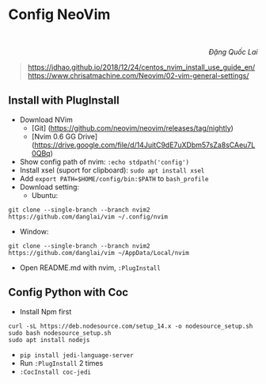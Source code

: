# Config NeoVim

<br/>
<p align='right'><em>Đặng Quốc Lai</em></p>

> https://jdhao.github.io/2018/12/24/centos_nvim_install_use_guide_en/
> https://www.chrisatmachine.com/Neovim/02-vim-general-settings/

## Install with PlugInstall
- Download NVim
  - [Git] (https://github.com/neovim/neovim/releases/tag/nightly)
  - [Nvim 0.6 GG Drive] (https://drive.google.com/file/d/14JuitC9dE7uXDbm57sZa8sCAeu7L0QBq)
- Show config path of nvim: `:echo stdpath('config')`
- Install xsel (suport for clipboard): `sudo apt install xsel`
- Add `export PATH=$HOME/config/bin:$PATH` to `bash_profile`
- Download setting: 
  - Ubuntu:
```
git clone --single-branch --branch nvim2 https://github.com/danglai/vim ~/.config/nvim
```
  - Window:
```
git clone --single-branch --branch nvim2 https://github.com/danglai/vim ~/AppData/Local/nvim
```
- Open README.md with nvim, `:PlugInstall` 

## Config Python with Coc
- Install Npm first 
```
curl -sL https://deb.nodesource.com/setup_14.x -o nodesource_setup.sh
sudo bash nodesource_setup.sh
sudo apt install nodejs
```
- `pip install jedi-language-server`
- Run `:PlugInstall` 2 times
- `:CocInstall coc-jedi`
